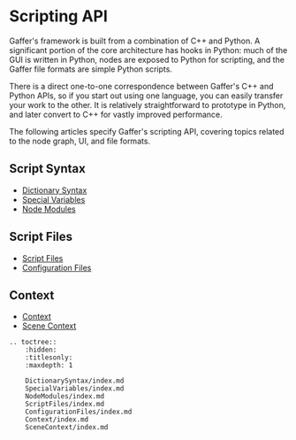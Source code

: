 # Scripting API #

Gaffer's framework is built from a combination of C++ and Python. A significant portion of the core architecture has hooks in Python: much of the GUI is written in Python, nodes are exposed to Python for scripting, and the Gaffer file formats are simple Python scripts.

There is a direct one-to-one correspondence between Gaffer's C++ and Python APIs, so if you start out using one language, you can easily transfer your work to the other. It is relatively straightforward to prototype in Python, and later convert to C++ for vastly improved performance.

The following articles specify Gaffer's scripting API, covering topics related to the node graph, UI, and file formats.


<!-- ## Tutorials ## -->
<!-- Before diving in to the scripting API, we recommend completing the [Scripting Basics tutorial](../Tutorials/ScriptingBasics/index.md). The following tutorials cover more advanced and specialized topics. -->
<!-- - [Tutorial: Querying a Scene](Tutorials/QueryingAScene/index.md) -->
<!-- - [Tutorial: Creating a Configuration File](Tutorials/CreatingConfigurationFile/index.md) -->
<!-- - [Tutorial: Adding a Menu Item](Tutorials/AddingMenuItem/index.md) -->


## Script Syntax ##

- [Dictionary Syntax](DictionarySyntax/index.md)
- [Special Variables](SpecialVariables/index.md)
- [Node Modules](NodeModules/index.md)


## Script Files ##

- [Script Files](ScriptFiles/index.md)
- [Configuration Files](ConfigurationFiles/index.md)


## Context ##

- [Context](Context/index.md)
- [Scene Context](SceneContext/index.md)


<!-- TOC -->

```eval_rst
.. toctree::
    :hidden:
    :titlesonly:
    :maxdepth: 1

    DictionarySyntax/index.md
    SpecialVariables/index.md
    NodeModules/index.md
    ScriptFiles/index.md
    ConfigurationFiles/index.md
    Context/index.md
    SceneContext/index.md
```
